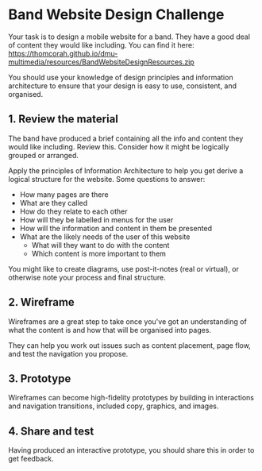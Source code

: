 # Band Website Design Challenge

Your task is to design a mobile website for a band. They have a good deal of content they would like including. You can find it here: <https://thomcorah.github.io/dmu-multimedia/resources/BandWebsiteDesignResources.zip>

You should use your knowledge of design principles and information architecture to ensure that your design is easy to use, consistent, and organised.

## 1. Review the material

The band have produced a brief containing all the info and content they would like including. Review this. Consider how it might be logically grouped or arranged.

Apply the principles of Information Architecture to help you get derive a logical structure for the website. Some questions to answer:

- How many pages are there
- What are they called
- How do they relate to each other
- How will they be labelled in menus for the user
- How will the information and content in them be presented
- What are the likely needs of the user of this website
  - What will they want to do with the content
  - Which content is more important to them

You might like to create diagrams, use post-it-notes (real or virtual), or otherwise note your process and final structure.

## 2. Wireframe

Wireframes are a great step to take once you've got an understanding of what the content is and how that will be organised into pages.

They can help you work out issues such as content placement, page flow, and test the navigation you propose.

## 3. Prototype

Wireframes can become high-fidelity prototypes by building in interactions and navigation transitions, included copy, graphics, and images.

## 4. Share and test

Having produced an interactive prototype, you should share this in order to get feedback.
